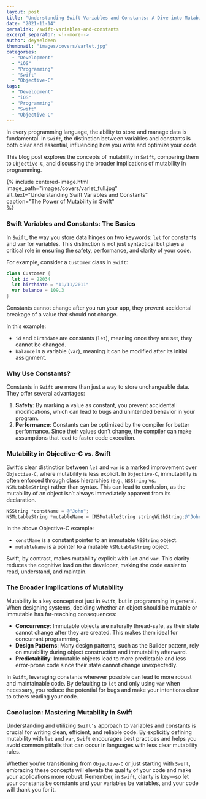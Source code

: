 ```yaml
---
layout: post
title: "Understanding Swift Variables and Constants: A Dive into Mutability"
date: "2021-11-14"
permalink: /swift-variables-and-constants
excerpt_separator: <!--more-->
author: deyaeldeen
thumbnail: "images/covers/varlet.jpg"
categories: 
  - "Development"
  - "iOS"
  - "Programming"
  - "Swift"
  - "Objective-C"
tags: 
  - "Development"
  - "iOS"
  - "Programming"
  - "Swift"
  - "Objective-C"
---
```


In every programming language, the ability to store and manage data is fundamental. In `Swift`, the distinction between variables and constants is both clear and essential, influencing how you write and optimize your code. 
<!--more-->

This blog post explores the concepts of mutability in `Swift`, comparing them to `Objective-C`, and discussing the broader implications of mutability in programming.

{%
 include centered-image.html  
 image_path="images/covers/varlet_full.jpg"  
 alt_text="Understanding Swift Variables and Constants"  
 caption="The Power of Mutability in Swift"  
%}

### Swift Variables and Constants: The Basics

In `Swift`, the way you store data hinges on two keywords: `let` for constants and `var` for variables. This distinction is not just syntactical but plays a critical role in ensuring the safety, performance, and clarity of your code.

For example, consider a `Customer` class in `Swift`:
```swift
class Customer {
  let id = 22034
  let birthdate = "11/11/2011"
  var balance = 109.3
}
```

Constants cannot change after you run your app, they prevent accidental breakage of a value that should not change.

In this example:
- `id` and `birthdate` are constants (`let`), meaning once they are set, they cannot be changed.
- `balance` is a variable (`var`), meaning it can be modified after its initial assignment.

### Why Use Constants?

Constants in `Swift` are more than just a way to store unchangeable data. They offer several advantages:
1. **Safety**: By marking a value as constant, you prevent accidental modifications, which can lead to bugs and unintended behavior in your program.
2. **Performance**: Constants can be optimized by the compiler for better performance. Since their values don’t change, the compiler can make assumptions that lead to faster code execution.

### Mutability in Objective-C vs. Swift

Swift’s clear distinction between `let` and `var` is a marked improvement over `Objective-C`, where mutability is less explicit. In `Objective-C`, immutability is often enforced through class hierarchies (e.g., `NSString` vs. `NSMutableString`) rather than syntax. This can lead to confusion, as the mutability of an object isn’t always immediately apparent from its declaration.

```objective-c
NSString *constName = @"John";
NSMutableString *mutableName = [NSMutableString stringWithString:@"John"];
```

In the above Objective-C example:
- `constName` is a constant pointer to an immutable `NSString` object.
- `mutableName` is a pointer to a mutable `NSMutableString` object.

Swift, by contrast, makes mutability explicit with `let` and `var`. This clarity reduces the cognitive load on the developer, making the code easier to read, understand, and maintain.

### The Broader Implications of Mutability

Mutability is a key concept not just in `Swift`, but in programming in general. When designing systems, deciding whether an object should be mutable or immutable has far-reaching consequences:

- **Concurrency**: Immutable objects are naturally thread-safe, as their state cannot change after they are created. This makes them ideal for concurrent programming.
- **Design Patterns**: Many design patterns, such as the Builder pattern, rely on mutability during object construction and immutability afterward.
- **Predictability**: Immutable objects lead to more predictable and less error-prone code since their state cannot change unexpectedly.

In `Swift`, leveraging constants wherever possible can lead to more robust and maintainable code. By defaulting to `let` and only using `var` when necessary, you reduce the potential for bugs and make your intentions clear to others reading your code.

### Conclusion: Mastering Mutability in Swift

Understanding and utilizing `Swift’s` approach to variables and constants is crucial for writing clean, efficient, and reliable code. By explicitly defining mutability with `let` and `var`, `Swift` encourages best practices and helps you avoid common pitfalls that can occur in languages with less clear mutability rules.

Whether you're transitioning from `Objective-C` or just starting with `Swift`, embracing these concepts will elevate the quality of your code and make your applications more robust. Remember, in `Swift`, clarity is key—so let your constants be constants and your variables be variables, and your code will thank you for it.
